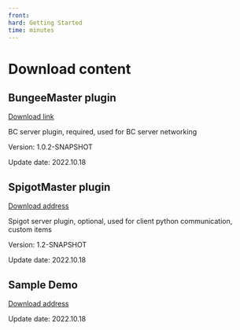 ```yaml
--- 
front: 
hard: Getting Started 
time: minutes 
--- 
```


# Download content 

## BungeeMaster plugin 
[Download link](https://g79.gdl.netease.com/BungeeMaster-1.0.2-SNAPSHOT.jar) 

BC server plugin, required, used for BC server networking 

Version: 1.0.2-SNAPSHOT 

Update date: 2022.10.18 

## SpigotMaster plugin 

[Download address](https://g79.gdl.netease.com/SpigotMaster-1.2-SNAPSHOT.jar) 

Spigot server plugin, optional, used for client python communication, custom items 

Version: 1.2-SNAPSHOT 

Update date: 2022.10.18 

## Sample Demo 

[Download address](https://g79.gdl.netease.com/Apollo2.0Demo01.zip) 

Update date: 2022.10.18